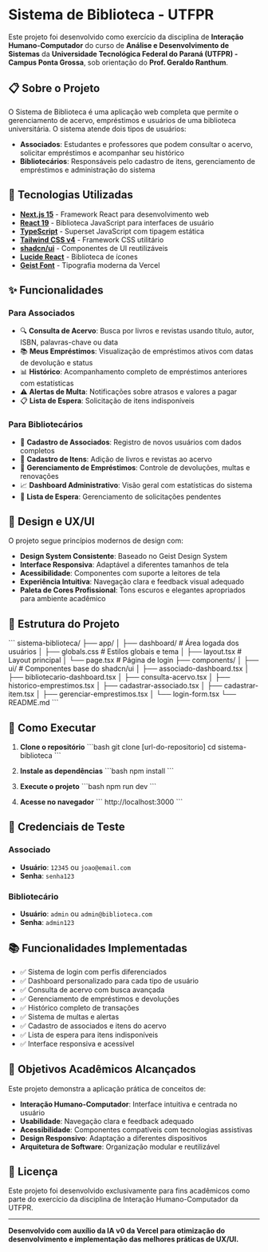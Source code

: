 # Sistema de Biblioteca - UTFPR

Este projeto foi desenvolvido como exercício da disciplina de **Interação Humano-Computador** do curso de **Análise e Desenvolvimento de Sistemas** da **Universidade Tecnológica Federal do Paraná (UTFPR) - Campus Ponta Grossa**, sob orientação do **Prof. Geraldo Ranthum**.

## 📋 Sobre o Projeto

O Sistema de Biblioteca é uma aplicação web completa que permite o gerenciamento de acervo, empréstimos e usuários de uma biblioteca universitária. O sistema atende dois tipos de usuários:

- **Associados**: Estudantes e professores que podem consultar o acervo, solicitar empréstimos e acompanhar seu histórico
- **Bibliotecários**: Responsáveis pelo cadastro de itens, gerenciamento de empréstimos e administração do sistema

## 🚀 Tecnologias Utilizadas

- **[Next.js 15](https://nextjs.org/)** - Framework React para desenvolvimento web
- **[React 19](https://react.dev/)** - Biblioteca JavaScript para interfaces de usuário
- **[TypeScript](https://www.typescriptlang.org/)** - Superset JavaScript com tipagem estática
- **[Tailwind CSS v4](https://tailwindcss.com/)** - Framework CSS utilitário
- **[shadcn/ui](https://ui.shadcn.com/)** - Componentes de UI reutilizáveis
- **[Lucide React](https://lucide.dev/)** - Biblioteca de ícones
- **[Geist Font](https://vercel.com/font)** - Tipografia moderna da Vercel

## ✨ Funcionalidades

### Para Associados
- 🔍 **Consulta de Acervo**: Busca por livros e revistas usando título, autor, ISBN, palavras-chave ou data
- 📚 **Meus Empréstimos**: Visualização de empréstimos ativos com datas de devolução e status
- 📊 **Histórico**: Acompanhamento completo de empréstimos anteriores com estatísticas
- ⚠️ **Alertas de Multa**: Notificações sobre atrasos e valores a pagar
- 📋 **Lista de Espera**: Solicitação de itens indisponíveis

### Para Bibliotecários
- 👥 **Cadastro de Associados**: Registro de novos usuários com dados completos
- 📖 **Cadastro de Itens**: Adição de livros e revistas ao acervo
- 🔄 **Gerenciamento de Empréstimos**: Controle de devoluções, multas e renovações
- 📈 **Dashboard Administrativo**: Visão geral com estatísticas do sistema
- 🎯 **Lista de Espera**: Gerenciamento de solicitações pendentes

## 🎨 Design e UX/UI

O projeto segue princípios modernos de design com:

- **Design System Consistente**: Baseado no Geist Design System
- **Interface Responsiva**: Adaptável a diferentes tamanhos de tela
- **Acessibilidade**: Componentes com suporte a leitores de tela
- **Experiência Intuitiva**: Navegação clara e feedback visual adequado
- **Paleta de Cores Profissional**: Tons escuros e elegantes apropriados para ambiente acadêmico

## 📁 Estrutura do Projeto

\`\`\`
sistema-biblioteca/
├── app/
│   ├── dashboard/          # Área logada dos usuários
│   ├── globals.css         # Estilos globais e tema
│   ├── layout.tsx          # Layout principal
│   └── page.tsx            # Página de login
├── components/
│   ├── ui/                 # Componentes base do shadcn/ui
│   ├── associado-dashboard.tsx
│   ├── bibliotecario-dashboard.tsx
│   ├── consulta-acervo.tsx
│   ├── historico-emprestimos.tsx
│   ├── cadastrar-associado.tsx
│   ├── cadastrar-item.tsx
│   ├── gerenciar-emprestimos.tsx
│   └── login-form.tsx
└── README.md
\`\`\`

## 🚀 Como Executar

1. **Clone o repositório**
\`\`\`bash
git clone [url-do-repositorio]
cd sistema-biblioteca
\`\`\`

2. **Instale as dependências**
\`\`\`bash
npm install
\`\`\`

3. **Execute o projeto**
\`\`\`bash
npm run dev
\`\`\`

4. **Acesse no navegador**
\`\`\`
http://localhost:3000
\`\`\`

## 👤 Credenciais de Teste

### Associado
- **Usuário**: `12345` ou `joao@email.com`
- **Senha**: `senha123`

### Bibliotecário
- **Usuário**: `admin` ou `admin@biblioteca.com`
- **Senha**: `admin123`

## 📚 Funcionalidades Implementadas

- ✅ Sistema de login com perfis diferenciados
- ✅ Dashboard personalizado para cada tipo de usuário
- ✅ Consulta de acervo com busca avançada
- ✅ Gerenciamento de empréstimos e devoluções
- ✅ Histórico completo de transações
- ✅ Sistema de multas e alertas
- ✅ Cadastro de associados e itens do acervo
- ✅ Lista de espera para itens indisponíveis
- ✅ Interface responsiva e acessível

## 🎯 Objetivos Acadêmicos Alcançados

Este projeto demonstra a aplicação prática de conceitos de:

- **Interação Humano-Computador**: Interface intuitiva e centrada no usuário
- **Usabilidade**: Navegação clara e feedback adequado
- **Acessibilidade**: Componentes compatíveis com tecnologias assistivas
- **Design Responsivo**: Adaptação a diferentes dispositivos
- **Arquitetura de Software**: Organização modular e reutilizável

## 📄 Licença

Este projeto foi desenvolvido exclusivamente para fins acadêmicos como parte do exercício da disciplina de Interação Humano-Computador da UTFPR.

---

**Desenvolvido com auxílio da IA v0 da Vercel para otimização do desenvolvimento e implementação das melhores práticas de UX/UI.**
